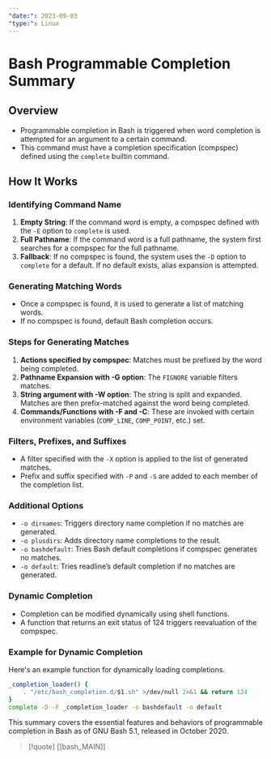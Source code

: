 ```yaml
---
"date:": 2023-09-03
"type:": Linux
---
```

# Bash Programmable Completion Summary

## Overview
- Programmable completion in Bash is triggered when word completion is attempted for an argument to a certain command.
- This command must have a completion specification (compspec) defined using the `complete` builtin command.
  
## How It Works

### Identifying Command Name
1. **Empty String**: If the command word is empty, a compspec defined with the `-E` option to `complete` is used.
2. **Full Pathname**: If the command word is a full pathname, the system first searches for a compspec for the full pathname.
3. **Fallback**: If no compspec is found, the system uses the `-D` option to `complete` for a default. If no default exists, alias expansion is attempted.

### Generating Matching Words
- Once a compspec is found, it is used to generate a list of matching words.
- If no compspec is found, default Bash completion occurs.

### Steps for Generating Matches
1. **Actions specified by compspec**: Matches must be prefixed by the word being completed.
2. **Pathname Expansion with -G option**: The `FIGNORE` variable filters matches.
3. **String argument with -W option**: The string is split and expanded. Matches are then prefix-matched against the word being completed.
4. **Commands/Functions with -F and -C**: These are invoked with certain environment variables (`COMP_LINE`, `COMP_POINT`, etc.) set.

### Filters, Prefixes, and Suffixes
- A filter specified with the `-X` option is applied to the list of generated matches.
- Prefix and suffix specified with `-P` and `-S` are added to each member of the completion list.

### Additional Options
- `-o dirnames`: Triggers directory name completion if no matches are generated.
- `-o plusdirs`: Adds directory name completions to the result.
- `-o bashdefault`: Tries Bash default completions if compspec generates no matches.
- `-o default`: Tries readline’s default completion if no matches are generated.

### Dynamic Completion
- Completion can be modified dynamically using shell functions.
- A function that returns an exit status of 124 triggers reevaluation of the compspec.

### Example for Dynamic Completion
Here's an example function for dynamically loading completions.
```bash
_completion_loader() {
    . "/etc/bash_completion.d/$1.sh" >/dev/null 2>&1 && return 124
}
complete -D -F _completion_loader -o bashdefault -o default
```

This summary covers the essential features and behaviors of programmable completion in Bash as of GNU Bash 5.1, released in October 2020.

>[!quote] [[bash_MAIN]]